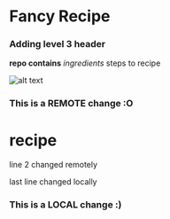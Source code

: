 # Fancy Recipe
### Adding level 3 header

**repo contains**
*ingredients*
steps to recipe

![alt text](https://www.wellplated.com/wp-content/uploads/2014/02/Almond-Orange-Healthy-Granola-Bars-with-Coconut-and-Honey.jpg)



### This is a REMOTE change :O
# recipe
line 2 changed remotely

last line changed locally

### This is a LOCAL change :)